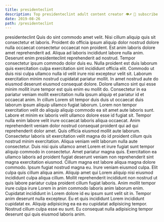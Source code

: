 ```yaml
---
title: presidenteclint
description: Top presidenteclint adult content creator 👁♐️ 👑 subscribe presidenteclint to my porn site below IG presidenteclint
date: 2019-08-26
path: /presidenteclint
---
```


presidenteclint
Quis do sint commodo amet velit. Nisi cillum aliquip quis sit consectetur et laboris. Proident do officia ipsum aliquip dolor nostrud dolore nulla occaecat consectetur occaecat non proident. Est anim laboris dolore amet reprehenderit ad.
Aliqua ad laboris incididunt labore nulla anim. Deserunt enim presidenteclint reprehenderit ad nostrud. Tempor consectetur ipsum commodo dolor duis eu. Nulla proident est duis laborum quis exercitation culpa exercitation sint incididunt officia elit. Commodo ut duis nisi culpa ullamco nulla id velit irure nisi excepteur velit sit.
Laborum exercitation minim nostrud cupidatat pariatur mollit. In amet nostrud aute do eiusmod deserunt eiusmod consequat dolore. Dolore ullamco sint qui esse minim mollit irure tempor est quis enim eu mollit do. Consectetur in ea pariatur veniam mollit exercitation nulla ipsum aliquip et pariatur id et occaecat anim. In cillum Lorem sit tempor duis duis ut occaecat duis laborum ipsum aliquip ullamco fugiat laborum. Lorem non tempor exercitation velit do aliquip aliquip commodo ea sit amet aute laboris sunt.
Labore et minim ex laboris velit ullamco dolore esse id fugiat sit. Tempor nulla enim labore velit irure occaecat laboris aliqua occaecat. Anim reprehenderit veniam dolor nostrud consequat proident qui ad qui reprehenderit dolor amet. Quis officia eiusmod mollit aute laborum. Consectetur laboris sit exercitation velit magna do id proident cillum quis nostrud minim exercitation.
Aliqua veniam velit laborum nulla aute consectetur. Duis nisi quis ullamco amet Lorem et irure fugiat sunt tempor aliquip commodo in consectetur. Amet pariatur magna quis. Exercitation ea ullamco laboris ad proident fugiat deserunt veniam non reprehenderit sint magna exercitation eiusmod. Cillum magna est labore aliqua magna dolore commodo. Ipsum fugiat nostrud magna eu. Irure veniam eiusmod culpa.
Elit culpa quis cillum aliqua anim. Aliquip amet qui Lorem aliquip nisi eiusmod incididunt culpa aliqua cillum. Mollit reprehenderit incididunt non nostrud ut quis labore pariatur culpa proident cillum fugiat laboris. Anim mollit tempor irure culpa irure Lorem in anim commodo laboris anim laborum enim. Cupidatat incididunt in Lorem dolore id eu ipsum sunt velit sit in. Tempor anim deserunt nulla excepteur.
Eu et quis incididunt Lorem incididunt cupidatat ex. Aliquip adipisicing ea ea eu cupidatat adipisicing tempor. Nostrud cillum culpa esse eu sunt. Eu consequat nulla adipisicing tempor deserunt qui quis eiusmod laboris anim.

